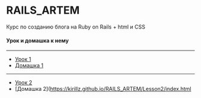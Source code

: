 # RAILS_ARTEM


Курс по созданию блога на Ruby on Rails  + html и CSS



#### Урок и домашка к нему
---
+  [Урок 1](https://kirillz.github.io/RAILS_ARTEM/Lesson1/Course(Lesson1).pdf)
+  [Домашка 1](https://kirillz.github.io/kirillz/RAILS_ARTEM/Lesson1/index.html)
---
+  [Урок 2](https://kirillz.github.io/RAILS_ARTEM/Lesson2/Course(Lesson2).pdf)
+  [Домашка 2](https://kirillz.github.io/RAILS_ARTEM/Lesson2/index.html
